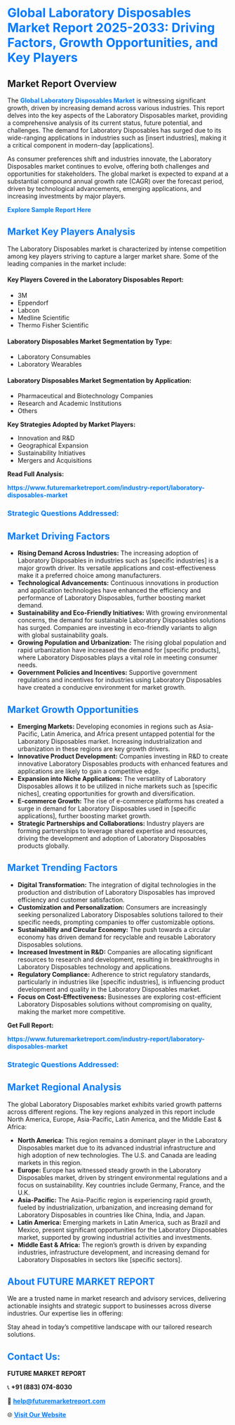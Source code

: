 <h1 style="color: #007BFF;">Global Laboratory Disposables Market Report 2025-2033: Driving Factors, Growth Opportunities, and Key Players</h1>

<section id="overview">
<h2>Market Report Overview</h2>
<p>The <a href="https://www.futuremarketreport.com/industry-report/laboratory-disposables-market" style="color: #007BFF; text-decoration: none;"><strong>Global Laboratory Disposables Market</strong></a> is witnessing significant growth, driven by increasing demand across various industries. This report delves into the key aspects of the Laboratory Disposables market, providing a comprehensive analysis of its current status, future potential, and challenges. The demand for Laboratory Disposables has surged due to its wide-ranging applications in industries such as [insert industries], making it a critical component in modern-day [applications].</p>
<p>As consumer preferences shift and industries innovate, the Laboratory Disposables market continues to evolve, offering both challenges and opportunities for stakeholders. The global market is expected to expand at a substantial compound annual growth rate (CAGR) over the forecast period, driven by technological advancements, emerging applications, and increasing investments by major players.</p>
</section>

<section id="overview">
<p><a href="https://www.futuremarketreport.com/request-sample/reportId=107414" style="color: #007BFF; text-decoration: none;"><strong>Explore Sample Report Here</strong></a></p>
</section>

<section id="key-players">
<h2 style="color: #007BFF;">Market Key Players Analysis</h2>
<p>The Laboratory Disposables market is characterized by intense competition among key players striving to capture a larger market share. Some of the leading companies in the market include:</p>
<h4>Key Players Covered in the Laboratory Disposables Report:</h4>
<ul><li>3M</li><li>Eppendorf</li><li>Labcon</li><li>Medline Scientific</li><li>Thermo Fisher Scientific</li></ul>
<h4>Laboratory Disposables Market Segmentation by Type:</h4>
<ul><li>Laboratory Consumables</li><li>Laboratory Wearables</li></ul>

<h4>Laboratory Disposables Market Segmentation by Application:</h4>
<ul><li>Pharmaceutical and Biotechnology Companies</li><li>Research and Academic Institutions</li><li>Others</li></ul>
<p><strong>Key Strategies Adopted by Market Players:</strong></p>
<ul>
<li>Innovation and R&D</li>
<li>Geographical Expansion</li>
<li>Sustainability Initiatives</li>
<li>Mergers and Acquisitions</li>
</ul>
</section>

<section>
<p><strong>Read Full Analysis: </strong></p><a href="https://www.futuremarketreport.com/industry-report/laboratory-disposables-market" style="color: #007BFF; text-decoration: none;"><strong>https://www.futuremarketreport.com/industry-report/laboratory-disposables-market</strong></a>
<h3 style="color: #007BFF;">Strategic Questions Addressed:</h3>
</section>

<section id="driving-factors">
<h2 style="color: #007BFF;">Market Driving Factors</h2>
<ul>
<li><strong>Rising Demand Across Industries:</strong> The increasing adoption of Laboratory Disposables in industries such as [specific industries] is a major growth driver. Its versatile applications and cost-effectiveness make it a preferred choice among manufacturers.</li>
<li><strong>Technological Advancements:</strong> Continuous innovations in production and application technologies have enhanced the efficiency and performance of Laboratory Disposables, further boosting market demand.</li>
<li><strong>Sustainability and Eco-Friendly Initiatives:</strong> With growing environmental concerns, the demand for sustainable Laboratory Disposables solutions has surged. Companies are investing in eco-friendly variants to align with global sustainability goals.</li>
<li><strong>Growing Population and Urbanization:</strong> The rising global population and rapid urbanization have increased the demand for [specific products], where Laboratory Disposables plays a vital role in meeting consumer needs.</li>
<li><strong>Government Policies and Incentives:</strong> Supportive government regulations and incentives for industries using Laboratory Disposables have created a conducive environment for market growth.</li>
</ul>
</section>

<section id="growth-opportunities">
<h2 style="color: #007BFF;">Market Growth Opportunities</h2>
<ul>
<li><strong>Emerging Markets:</strong> Developing economies in regions such as Asia-Pacific, Latin America, and Africa present untapped potential for the Laboratory Disposables market. Increasing industrialization and urbanization in these regions are key growth drivers.</li>
<li><strong>Innovative Product Development:</strong> Companies investing in R&D to create innovative Laboratory Disposables products with enhanced features and applications are likely to gain a competitive edge.</li>
<li><strong>Expansion into Niche Applications:</strong> The versatility of Laboratory Disposables allows it to be utilized in niche markets such as [specific niches], creating opportunities for growth and diversification.</li>
<li><strong>E-commerce Growth:</strong> The rise of e-commerce platforms has created a surge in demand for Laboratory Disposables used in [specific applications], further boosting market growth.</li>
<li><strong>Strategic Partnerships and Collaborations:</strong> Industry players are forming partnerships to leverage shared expertise and resources, driving the development and adoption of Laboratory Disposables products globally.</li>
</ul>
</section>

<section id="trending-factors">
<h2 style="color: #007BFF;">Market Trending Factors</h2>
<ul>
<li><strong>Digital Transformation:</strong> The integration of digital technologies in the production and distribution of Laboratory Disposables has improved efficiency and customer satisfaction.</li>
<li><strong>Customization and Personalization:</strong> Consumers are increasingly seeking personalized Laboratory Disposables solutions tailored to their specific needs, prompting companies to offer customizable options.</li>
<li><strong>Sustainability and Circular Economy:</strong> The push towards a circular economy has driven demand for recyclable and reusable Laboratory Disposables solutions.</li>
<li><strong>Increased Investment in R&D:</strong> Companies are allocating significant resources to research and development, resulting in breakthroughs in Laboratory Disposables technology and applications.</li>
<li><strong>Regulatory Compliance:</strong> Adherence to strict regulatory standards, particularly in industries like [specific industries], is influencing product development and quality in the Laboratory Disposables market.</li>
<li><strong>Focus on Cost-Effectiveness:</strong> Businesses are exploring cost-efficient Laboratory Disposables solutions without compromising on quality, making the market more competitive.</li>
</ul>
</section>

<section>
<p><strong>Get Full Report: </strong></p><a href="https://www.futuremarketreport.com/industry-report/laboratory-disposables-market" style="color: #007BFF; text-decoration: none;"><strong>https://www.futuremarketreport.com/industry-report/laboratory-disposables-market</strong></a>
<h3 style="color: #007BFF;">Strategic Questions Addressed:</h3>
</section>


<section id="regional-analysis">
<h2 style="color: #007BFF;">Market Regional Analysis</h2>
<p>The global Laboratory Disposables market exhibits varied growth patterns across different regions. The key regions analyzed in this report include North America, Europe, Asia-Pacific, Latin America, and the Middle East & Africa:</p>
<ul>
<li><strong>North America:</strong> This region remains a dominant player in the Laboratory Disposables market due to its advanced industrial infrastructure and high adoption of new technologies. The U.S. and Canada are leading markets in this region.</li>
<li><strong>Europe:</strong> Europe has witnessed steady growth in the Laboratory Disposables market, driven by stringent environmental regulations and a focus on sustainability. Key countries include Germany, France, and the U.K.</li>
<li><strong>Asia-Pacific:</strong> The Asia-Pacific region is experiencing rapid growth, fueled by industrialization, urbanization, and increasing demand for Laboratory Disposables in countries like China, India, and Japan.</li>
<li><strong>Latin America:</strong> Emerging markets in Latin America, such as Brazil and Mexico, present significant opportunities for the Laboratory Disposables market, supported by growing industrial activities and investments.</li>
<li><strong>Middle East & Africa:</strong> The region’s growth is driven by expanding industries, infrastructure development, and increasing demand for Laboratory Disposables in sectors like [specific sectors].</li>
</ul>
</section>

<footer>
<h2 style="color: #007BFF;">About FUTURE MARKET REPORT</h2>
<p>We are a trusted name in market research and advisory services, delivering actionable insights and strategic support to businesses across diverse industries. Our expertise lies in offering:</p>

<p>Stay ahead in today’s competitive landscape with our tailored research solutions.</p>

<h2 style="color: #007BFF;">Contact Us:</h2>
<p><strong>FUTURE MARKET REPORT</strong></p>
<p>📞 <strong>+91 (883) 074-8030</strong></p>
<p>📧 <strong><a href="mailto:help@futuremarketreport.com" style="color: #007BFF;">help@futuremarketreport.com</a></strong></p>
<p>🌐 <strong><a href="https://www.futuremarketreport.com/" style="color: #007BFF;">Visit Our Website</a></strong></p>
</footer>